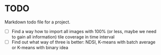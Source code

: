 # TODO

Markdown todo file for a project.

- [ ] Find a way how to import all images with 100% (or less, maybe we need to gain all information) tile coverage in time interval
- [ ] Find out what way of three is better: NDSI, K-means with batch average or K-means with binary idea
